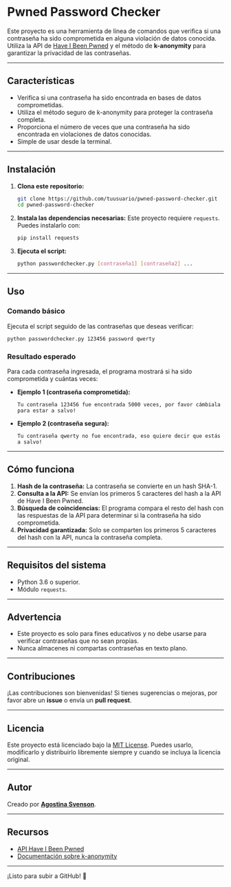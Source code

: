 
# Pwned Password Checker

Este proyecto es una herramienta de línea de comandos que verifica si una contraseña ha sido comprometida en alguna violación de datos conocida. Utiliza la API de [Have I Been Pwned](https://haveibeenpwned.com/) y el método de **k-anonymity** para garantizar la privacidad de las contraseñas.

---

## Características

- Verifica si una contraseña ha sido encontrada en bases de datos comprometidas.
- Utiliza el método seguro de k-anonymity para proteger la contraseña completa.
- Proporciona el número de veces que una contraseña ha sido encontrada en violaciones de datos conocidas.
- Simple de usar desde la terminal.

---

## Instalación

1. **Clona este repositorio:**
   ```bash
   git clone https://github.com/tuusuario/pwned-password-checker.git
   cd pwned-password-checker
   ```

2. **Instala las dependencias necesarias:**
   Este proyecto requiere `requests`. Puedes instalarlo con:
   ```bash
   pip install requests
   ```

3. **Ejecuta el script:**
   ```bash
   python passwordchecker.py [contraseña1] [contraseña2] ...
   ```

---

## Uso

### Comando básico
Ejecuta el script seguido de las contraseñas que deseas verificar:
```bash
python passwordchecker.py 123456 password qwerty
```

### Resultado esperado
Para cada contraseña ingresada, el programa mostrará si ha sido comprometida y cuántas veces:
- **Ejemplo 1 (contraseña comprometida):**
  ```
  Tu contraseña 123456 fue encontrada 5000 veces, por favor cámbiala para estar a salvo!
  ```
- **Ejemplo 2 (contraseña segura):**
  ```
  Tu contraseña qwerty no fue encontrada, eso quiere decir que estás a salvo!
  ```

---

## Cómo funciona

1. **Hash de la contraseña:** La contraseña se convierte en un hash SHA-1.
2. **Consulta a la API:** Se envían los primeros 5 caracteres del hash a la API de Have I Been Pwned.
3. **Búsqueda de coincidencias:** El programa compara el resto del hash con las respuestas de la API para determinar si la contraseña ha sido comprometida.
4. **Privacidad garantizada:** Solo se comparten los primeros 5 caracteres del hash con la API, nunca la contraseña completa.

---

## Requisitos del sistema

- Python 3.6 o superior.
- Módulo `requests`.

---

## Advertencia

- Este proyecto es solo para fines educativos y no debe usarse para verificar contraseñas que no sean propias.
- Nunca almacenes ni compartas contraseñas en texto plano.

---

## Contribuciones

¡Las contribuciones son bienvenidas! Si tienes sugerencias o mejoras, por favor abre un **issue** o envía un **pull request**.

---

## Licencia

Este proyecto está licenciado bajo la [MIT License](LICENSE). Puedes usarlo, modificarlo y distribuirlo libremente siempre y cuando se incluya la licencia original.

---

## Autor

Creado por **[Agostina Svenson](https://github.com/agostinasvenson)**.

---

## Recursos

- [API Have I Been Pwned](https://haveibeenpwned.com/API/v3)
- [Documentación sobre k-anonymity](https://en.wikipedia.org/wiki/K-anonymity)

---

¡Listo para subir a GitHub! 🎉